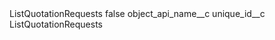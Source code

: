 <?xml version="1.0" encoding="UTF-8"?>
<CustomMetadata xmlns="http://soap.sforce.com/2006/04/metadata" xmlns:xsi="http://www.w3.org/2001/XMLSchema-instance" xmlns:xsd="http://www.w3.org/2001/XMLSchema">
    <label>ListQuotationRequests</label>
    <protected>false</protected>
    <values>
        <field>object_api_name__c</field>
        <value xsi:nil="true"/>
    </values>
    <values>
        <field>unique_id__c</field>
        <value xsi:type="xsd:string">ListQuotationRequests</value>
    </values>
</CustomMetadata>
